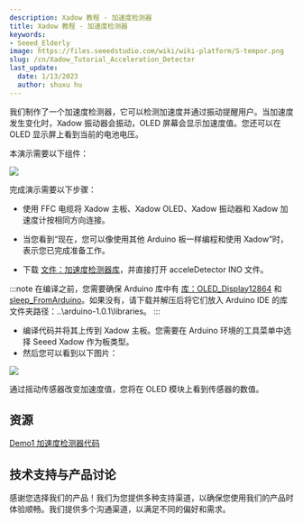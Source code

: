 ```yaml
---
description: Xadow 教程 - 加速度检测器
title: Xadow 教程 - 加速度检测器
keywords:
- Seeed_Elderly
image: https://files.seeedstudio.com/wiki/wiki-platform/S-tempor.png
slug: /cn/Xadow_Tutorial_Acceleration_Detector
last_update:
  date: 1/13/2023
  author: shuxu hu
---
```


我们制作了一个加速度检测器，它可以检测加速度并通过振动提醒用户。当加速度发生变化时，Xadow 振动器会振动，OLED 屏幕会显示加速度值。您还可以在 OLED 显示屏上看到当前的电池电压。

本演示需要以下组件：

<!-- 
*   [Xadow 主板](/Xadow_Main_Board/)

*   [Xadow OLED](/Xado_OLED_128multiply64)

*   [Xadow 振动电机](https://wiki.seeedstudio.com/cn/Xadow_Vibrator_Motor/)

*   [Xadow 加速度计](/Xadow_3_Aixs_Accelerometer/) 
-->

![](https://files.seeedstudio.com/wiki/Xadow_Tutorial_Acceleration_Detector/img/Untitled2.jpg)

完成演示需要以下步骤：

*   使用 FFC 电缆将 Xadow 主板、Xadow OLED、Xadow 振动器和 Xadow 加速度计按相同方向连接。

<!-- *   使用 Micro USB 电缆将 Xadow 主板连接到 PC。在上传代码之前，您需要安装 Xadow 驱动程序。请点击[这里](/Xadow_Main_Board#Get_Start_with_Xadow_Main_Board)了解具体操作。 -->

*   当您看到“现在，您可以像使用其他 Arduino 板一样编程和使用 Xadow”时，表示您已完成准备工作。

*   下载 [文件：加速度检测器库](https://files.seeedstudio.com/wiki/Xadow_Tutorial_Acceleration_Detector/res/AccelerationDetector.zip)，并直接打开 acceleDetector INO 文件。

:::note
    在编译之前，您需要确保 Arduino 库中有 [库：OLED_Display12864](https://files.seeedstudio.com/wiki/Xadow_Tutorial_Acceleration_Detector/res/OLED_Display12864.zip) 和 [sleep_FromArduino](https://files.seeedstudio.com/wiki/Xadow_Tutorial_Acceleration_Detector/res/Sleep_FromArduino.zip)。如果没有，请下载并解压后将它们放入 Arduino IDE 的库文件夹路径：..\arduino-1.0.1\libraries。
:::

*   编译代码并将其上传到 Xadow 主板。您需要在 Arduino 环境的工具菜单中选择 Seeed Xadow 作为板类型。
*   然后您可以看到以下图片：

![](https://files.seeedstudio.com/wiki/Xadow_Tutorial_Acceleration_Detector/img/Demo_1_effect_picture.jpg)

通过摇动传感器改变加速度值，您将在 OLED 模块上看到传感器的数值。

## 资源

[Demo1 加速度检测器代码](https://files.seeedstudio.com/wiki/Xadow_Tutorial_Acceleration_Detector/res/AccelerationDetector.zip)

## 技术支持与产品讨论

感谢您选择我们的产品！我们为您提供多种支持渠道，以确保您使用我们的产品时体验顺畅。我们提供多个沟通渠道，以满足不同的偏好和需求。

<div class="button_tech_support_container">
<a href="https://forum.seeedstudio.com/" class="button_forum"></a> 
<a href="https://www.seeedstudio.com/contacts" class="button_email"></a>
</div>

<div class="button_tech_support_container">
<a href="https://discord.gg/eWkprNDMU7" class="button_discord"></a> 
<a href="https://github.com/Seeed-Studio/wiki-documents/discussions/69" class="button_discussion"></a>
</div>